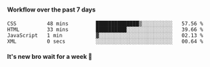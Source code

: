 #### Workflow over the past 7 days

<!--START_SECTION:waka-->

```text
CSS          48 mins         ██████████████▒░░░░░░░░░░   57.56 %
HTML         33 mins         ██████████░░░░░░░░░░░░░░░   39.66 %
JavaScript   1 min           ▓░░░░░░░░░░░░░░░░░░░░░░░░   02.13 %
XML          0 secs          ░░░░░░░░░░░░░░░░░░░░░░░░░   00.64 %
```

<!--END_SECTION:waka-->

#### It's new bro wait for a week 😤
